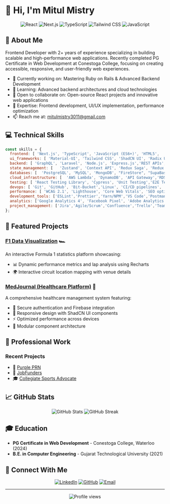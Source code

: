 # 👋 Hi, I'm Mitul Mistry

<div align="center">
  <img src="https://img.shields.io/badge/-React-61DAFB?style=for-the-badge&logo=react&logoColor=black" alt="React" />
  <img src="https://img.shields.io/badge/-Next.js-000000?style=for-the-badge&logo=next.js&logoColor=white" alt="Next.js" />
  <img src="https://img.shields.io/badge/-TypeScript-3178C6?style=for-the-badge&logo=typescript&logoColor=white" alt="TypeScript" />
  <img src="https://img.shields.io/badge/-Tailwind_CSS-38B2AC?style=for-the-badge&logo=tailwind-css&logoColor=white" alt="Tailwind CSS" />
  <img src="https://img.shields.io/badge/-JavaScript-F7DF1E?style=for-the-badge&logo=javascript&logoColor=black" alt="JavaScript" />
</div>

## 🚀 About Me
Frontend Developer with 2+ years of experience specializing in building scalable and high-performance web applications. Recently completed PG Certificate in Web Development at Conestoga College, focusing on creating accessible, responsive, and user-friendly web experiences.

- 🔭 Currently working on: Mastering Ruby on Rails & Advanced Backend Development
- 🌱 Learning: Advanced backend architectures and cloud technologies
- 👯 Open to collaborate on: Open-source React projects and innovative web applications
- 🎯 Expertise: Frontend development, UI/UX implementation, performance optimization
- 📫 Reach me at: [mitulmistry3011@gmail.com](mailto:mitulmistry3011@gmail.com)

## 💻 Technical Skills

```javascript
const skills = {
  frontend: [ 'Next.js', 'TypeScript', 'JavaScript (ES6+)', 'HTML5',  'CSS/SASS', 'Webpack', 'Vite' ],
  ui_frameworks: [ 'Material-UI', 'Tailwind CSS', 'ShadCN UI', 'Radix UI', 'Styled Components', 'CSS Modules', 'Bootstrap' ],
  backend: [ 'GraphQL', 'Laravel', 'Node.js', 'Express.js','REST APIs', 'WebSocket', 'PHP' ],
  state_management: [   'Zustand', 'Context API', 'Redux Saga', 'Redux Middleware','Jotai'],
  databases: [  'PostgreSQL', 'MySQL', 'MongoDB', "FireStore", "SupaBase" ],
  cloud_infrastructure: [  'AWS Lambda', 'DynamoDB', 'API Gateway','RDS', 'CloudFormation', 'CodePipeline', 'S3', 'CloudFlare' ],
  testing: [ 'React Testing Library', 'Cypress', 'Unit Testing','E2E Testing','TDD' ],
  devops: [ 'Git', 'GitHub', 'Bit-Bucket','Linux', 'CI/CD pipelines', 'Docker', 'AWS DevOps' ],
  performance: [ 'WCAG 2.1', 'Lighthouse', 'Core Web Vitals', 'SEO optimization', 'Web Performance' ],
  development_tools: ['ESLint','Prettier','Yarn/NPM','VS Code','Postman','Figma'],
  analytics: ['Google Analytics 4', 'Facebook Pixel', 'Adobe Analytics','GTM','Content Marketing'],
  project_management: ['Jira','Agile/Scrum','Confluence','Trello','Team Leadership','Sprint Planning' ]
};
```

## 🌟 Featured Projects

### [F1 Data Visualization](https://github.com/LutiM30/f1) 🏎️
An interactive Formula 1 statistics platform showcasing:
- 📊 Dynamic performance metrics and lap analysis using Recharts
- 🌍 Interactive circuit location mapping with venue details


### [MedJournal (Healthcare Platform)](https://github.com/LutiM30/medjournal-frontend) 🏥
A comprehensive healthcare management system featuring:
- 🔐 Secure authentication and Firebase integration
- 📱 Responsive design with ShadCN UI components
- ⚡ Optimized performance across devices
- 🧩 Modular component architecture

## 💼 Professional Work

### Recent Projects
- 🎯 [Purple PRN](https://purpleprn.com/)
- 💼 [JobFunders](https://www.jobfunders.com/nl/)
- 🎓 [Collegiate Sports Advocate](http://www.collegiatesportsadvocate.com/)

## 📈 GitHub Stats

<div align="center">
  <img src="https://github-readme-stats.vercel.app/api?username=LutiM30&show_icons=true&theme=tokyonight" alt="GitHub Stats" />
  <img src="https://github-readme-streak-stats.herokuapp.com/?user=LutiM30&theme=tokyonight" alt="GitHub Streak" />
</div>

## 🎓 Education
- **PG Certificate in Web Development** - Conestoga College, Waterloo (2024)
- **B.E. in Computer Engineering** - Gujarat Technological University (2021)

## 🤝 Connect With Me

<div align="center">
  
[![LinkedIn](https://img.shields.io/badge/LinkedIn-0077B5?style=for-the-badge&logo=linkedin&logoColor=white)](https://www.linkedin.com/in/lutim30/)
[![GitHub](https://img.shields.io/badge/GitHub-100000?style=for-the-badge&logo=github&logoColor=white)](https://github.com/LutiM30)
[![Email](https://img.shields.io/badge/Email-D14836?style=for-the-badge&logo=gmail&logoColor=white)](mailto:mitulmistry3011@gmail.com)

</div>

---
<div align="center">
  <img src="https://komarev.com/ghpvc/?username=LutiM30&style=flat-square&color=blue" alt="Profile views" />
</div>
